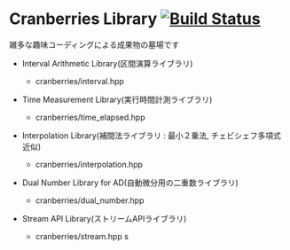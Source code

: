 Cranberries Library [![Build Status](https://travis-ci.org/LoliGothick/Cranberries.svg?branch=dev)](https://travis-ci.org/LoliGothick/Cranberries)
==========
雑多な趣味コーディングによる成果物の墓場です

- Interval Arithmetic Library(区間演算ライブラリ)
  - cranberries/interval.hpp

- Time Measurement Library(実行時間計測ライブラリ)
  - cranberries/time_elapsed.hpp

- Interpolation Library(補間法ライブラリ : 最小２乗法, チェビシェフ多項式近似)
  - cranberries/interpolation.hpp

- Dual Number Library for AD(自動微分用の二重数ライブラリ)
  - cranberries/dual_number.hpp

- Stream API Library(ストリームAPIライブラリ)
  - cranberries/stream.hpp
s
